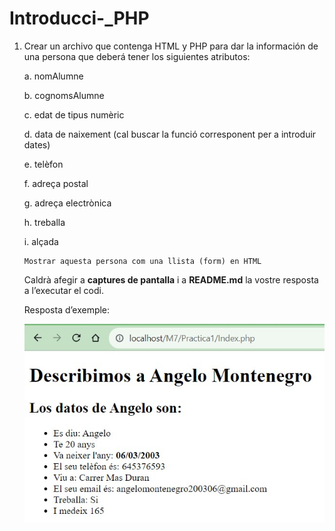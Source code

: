 # Introducci-_PHP
1. Crear un archivo que contenga HTML y PHP para dar la información de una persona que deberá tener los siguientes atributos:
    
    a. nomAlumne

    b. cognomsAlumne

    c. edat de tipus numèric

    d. data de naixement (cal buscar la funció corresponent per a introduir dates)

    e. telèfon

    f. adreça postal

    g. adreça electrònica

    h. treballa

    i. alçada

       Mostrar aquesta persona com una llista (form) en HTML

    Caldrà afegir a **captures de pantalla**  i a **README.md**  la vostre resposta a l’executar el codi.


    Resposta d’exemple:

    <img src="/img/capture_practica1.jpg">

